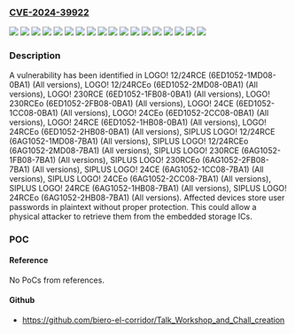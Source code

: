 ### [CVE-2024-39922](https://cve.mitre.org/cgi-bin/cvename.cgi?name=CVE-2024-39922)
![](https://img.shields.io/static/v1?label=Product&message=LOGO!%2012%2F24RCE&color=blue)
![](https://img.shields.io/static/v1?label=Product&message=LOGO!%2012%2F24RCEo&color=blue)
![](https://img.shields.io/static/v1?label=Product&message=LOGO!%20230RCE&color=blue)
![](https://img.shields.io/static/v1?label=Product&message=LOGO!%20230RCEo&color=blue)
![](https://img.shields.io/static/v1?label=Product&message=LOGO!%2024CE&color=blue)
![](https://img.shields.io/static/v1?label=Product&message=LOGO!%2024CEo&color=blue)
![](https://img.shields.io/static/v1?label=Product&message=LOGO!%2024RCE&color=blue)
![](https://img.shields.io/static/v1?label=Product&message=LOGO!%2024RCEo&color=blue)
![](https://img.shields.io/static/v1?label=Product&message=SIPLUS%20LOGO!%2012%2F24RCE&color=blue)
![](https://img.shields.io/static/v1?label=Product&message=SIPLUS%20LOGO!%2012%2F24RCEo&color=blue)
![](https://img.shields.io/static/v1?label=Product&message=SIPLUS%20LOGO!%20230RCE&color=blue)
![](https://img.shields.io/static/v1?label=Product&message=SIPLUS%20LOGO!%20230RCEo&color=blue)
![](https://img.shields.io/static/v1?label=Product&message=SIPLUS%20LOGO!%2024CE&color=blue)
![](https://img.shields.io/static/v1?label=Product&message=SIPLUS%20LOGO!%2024CEo&color=blue)
![](https://img.shields.io/static/v1?label=Product&message=SIPLUS%20LOGO!%2024RCE&color=blue)
![](https://img.shields.io/static/v1?label=Product&message=SIPLUS%20LOGO!%2024RCEo&color=blue)
![](https://img.shields.io/static/v1?label=Version&message=0%20&color=brightgreen)
![](https://img.shields.io/static/v1?label=Vulnerability&message=CWE-256%3A%20Plaintext%20Storage%20of%20a%20Password&color=brightgreen)

### Description

A vulnerability has been identified in LOGO! 12/24RCE (6ED1052-1MD08-0BA1) (All versions), LOGO! 12/24RCEo (6ED1052-2MD08-0BA1) (All versions), LOGO! 230RCE (6ED1052-1FB08-0BA1) (All versions), LOGO! 230RCEo (6ED1052-2FB08-0BA1) (All versions), LOGO! 24CE (6ED1052-1CC08-0BA1) (All versions), LOGO! 24CEo (6ED1052-2CC08-0BA1) (All versions), LOGO! 24RCE (6ED1052-1HB08-0BA1) (All versions), LOGO! 24RCEo (6ED1052-2HB08-0BA1) (All versions), SIPLUS LOGO! 12/24RCE (6AG1052-1MD08-7BA1) (All versions), SIPLUS LOGO! 12/24RCEo (6AG1052-2MD08-7BA1) (All versions), SIPLUS LOGO! 230RCE (6AG1052-1FB08-7BA1) (All versions), SIPLUS LOGO! 230RCEo (6AG1052-2FB08-7BA1) (All versions), SIPLUS LOGO! 24CE (6AG1052-1CC08-7BA1) (All versions), SIPLUS LOGO! 24CEo (6AG1052-2CC08-7BA1) (All versions), SIPLUS LOGO! 24RCE (6AG1052-1HB08-7BA1) (All versions), SIPLUS LOGO! 24RCEo (6AG1052-2HB08-7BA1) (All versions). Affected devices store user passwords in plaintext without proper protection. This could allow a physical attacker to retrieve them from the embedded storage ICs.

### POC

#### Reference
No PoCs from references.

#### Github
- https://github.com/biero-el-corridor/Talk_Workshop_and_Chall_creation

